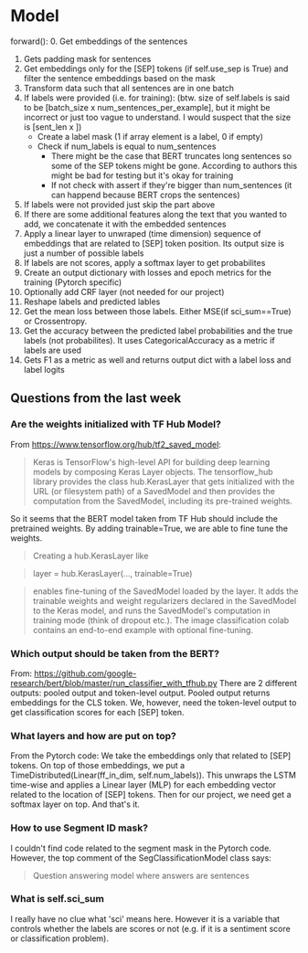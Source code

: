 # Model
forward():
0. Get embeddings of the sentences
1. Gets padding mask for sentences
2. Get embeddings only for the [SEP] tokens (if self.use_sep is True) and filter the sentence embeddings based on the mask
2. Transform data such that all sentences are in one batch
3. If labels were provided (i.e. for training):
(btw. size of self.labels is said to be [batch_size x num_sentences_per_example], but it might be incorrect or just too vague to understand. I would suspect that the size is [sent_len x ])
    * Create a label mask (1 if array element is a label, 0 if empty)
    * Check if num_labels is equal to num_sentences
        * There might be the case that BERT truncates long sentences so some of the SEP tokens might be gone. According to authors this might be bad for testing but it's okay for training
        * If not check with assert if they're bigger than num_sentences (it can happend because BERT crops the sentences) 
4. If labels were not provided just skip the part above
5. If there are some additional features along the text that you wanted to add, we concatenate it with the embedded sentences
6. Apply a linear layer to unwraped (time dimension) sequence of embeddings that are related to [SEP] token position. Its output size is just a number of possible labels
7. If labels are not scores, apply a softmax layer to get probabilites
8. Create an output dictionary with losses and epoch metrics for the training (Pytorch specific)
9. Optionally add CRF layer (not needed for our project)
10. Reshape labels and predicted lables
11. Get the mean loss between those labels. Either MSE(if sci_sum==True) or Crossentropy.
12. Get the accuracy between the predicted label probabilities and the true labels (not probabilites). It uses CategoricalAccuracy as a metric if labels are used
13. Gets F1 as a metric as well and returns output dict with a label loss and label logits

## Questions from the last week
### Are the weights initialized with TF Hub Model?
From https://www.tensorflow.org/hub/tf2_saved_model:
> Keras is TensorFlow's high-level API for building deep learning models by composing Keras Layer objects. The tensorflow_hub library provides the class hub.KerasLayer that gets initialized with the URL (or filesystem path) of a SavedModel and then provides the computation from the SavedModel, including its pre-trained weights.

So it seems that the BERT model taken from TF Hub should include the pretrained weights. By adding trainable=True, we are able to fine tune the weights.

> Creating a hub.KerasLayer like

> layer = hub.KerasLayer(..., trainable=True)

> enables fine-tuning of the SavedModel loaded by the layer. It adds the trainable weights and weight regularizers declared in the SavedModel to the Keras model, and runs the SavedModel's computation in training mode (think of dropout etc.).
The image classification colab contains an end-to-end example with optional fine-tuning.

### Which output should be taken from the BERT? 
From: https://github.com/google-research/bert/blob/master/run_classifier_with_tfhub.py
There are 2 different outputs: pooled output and token-level output. Pooled output returns embeddings for the CLS token. We, however, need the token-level output to get classification scores for each [SEP] token.
### What layers and how are put on top?
From the Pytorch code: 
We take the embeddings only that related to [SEP] tokens. On top of those embeddings, we put a TimeDistributed(Linear(ff_in_dim, self.num_labels)). This unwraps the LSTM time-wise and applies a Linear layer (MLP) for each embedding vector related to the location of [SEP] tokens. Then for our project, we need get a softmax layer on top. And that's it.
### How to use Segment ID mask?
I couldn't find code related to the segment mask in the Pytorch code. However, the top comment of the SegClassificationModel class says: 
> Question answering model where answers are sentences

### What is self.sci_sum
I really have no clue what 'sci' means here. However it is a variable that controls whether the labels are scores or not (e.g. if it is a sentiment score or classification problem). 
